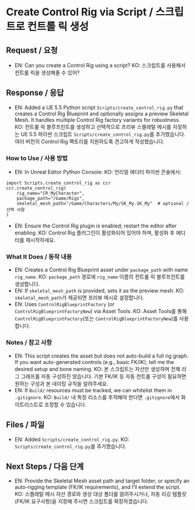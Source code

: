 # Create Control Rig via Script / 스크립트로 컨트롤 릭 생성

## Request / 요청
- EN: Can you create a Control Rig using a script?
  KO: 스크립트를 사용해서 컨트롤 릭을 생성해줄 수 있어?

## Response / 응답
- EN: Added a UE 5.5 Python script `Scripts/create_control_rig.py` that creates a Control Rig Blueprint and optionally assigns a preview Skeletal Mesh. It handles multiple Control Rig factory variants for robustness.
  KO: 컨트롤 릭 블루프린트를 생성하고 선택적으로 프리뷰 스켈레탈 메시를 지정하는 UE 5.5 파이썬 스크립트 `Scripts/create_control_rig.py`를 추가했습니다. 여러 버전의 Control Rig 팩토리를 지원하도록 견고하게 작성했습니다.

### How to Use / 사용 방법
- EN: In Unreal Editor Python Console:
  KO: 언리얼 에디터 파이썬 콘솔에서:

```
import Scripts.create_control_rig as ccr
ccr.create_control_rig(
    rig_name="CR_MyCharacter",
    package_path="/Game/Rigs",
    skeletal_mesh_path="/Game/Characters/My/SK_My.SK_My"  # optional / 선택 사항
)
```

- EN: Ensure the Control Rig plugin is enabled; restart the editor after enabling.
  KO: Control Rig 플러그인이 활성화되어 있어야 하며, 활성화 후 에디터를 재시작하세요.

### What It Does / 동작 내용
- EN: Creates a Control Rig Blueprint asset under `package_path` with name `rig_name`.
  KO: `package_path` 경로에 `rig_name` 이름의 컨트롤 릭 블루프린트를 생성합니다.
- EN: If `skeletal_mesh_path` is provided, sets it as the preview mesh.
  KO: `skeletal_mesh_path`가 제공되면 프리뷰 메시로 설정합니다.
- EN: Uses `ControlRigBlueprintFactory` (or `ControlRigBlueprintFactoryNew`) via Asset Tools.
  KO: Asset Tools를 통해 `ControlRigBlueprintFactory`(또는 `ControlRigBlueprintFactoryNew`)를 사용합니다.

### Notes / 참고 사항
- EN: This script creates the asset but does not auto-build a full rig graph. If you want auto-generated controls (e.g., basic FK/IK), tell me the desired setup and bone naming.
  KO: 본 스크립트는 자산만 생성하며 전체 리그 그래프를 자동 구성하진 않습니다. 기본 FK/IK 등 자동 컨트롤 구성이 필요하면 원하는 구성과 본 네이밍 규칙을 알려주세요.
- EN: If `Build/` resources must be tracked, we can whitelist them in `.gitignore`.
  KO: `Build/` 내 특정 리소스를 추적해야 한다면 `.gitignore`에서 화이트리스트로 조정할 수 있습니다.

## Files / 파일
- EN: Added `Scripts/create_control_rig.py`.
  KO: `Scripts/create_control_rig.py`를 추가했습니다.

## Next Steps / 다음 단계
- EN: Provide the Skeletal Mesh asset path and target folder, or specify an auto-rigging template (FK/IK requirements), and I’ll extend the script.
  KO: 스켈레탈 메시 자산 경로와 생성 대상 폴더를 알려주시거나, 자동 리깅 템플릿(FK/IK 요구사항)을 지정해 주시면 스크립트를 확장하겠습니다.

